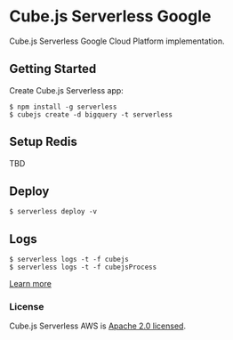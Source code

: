 # Cube.js Serverless Google

Cube.js Serverless Google Cloud Platform implementation.

## Getting Started

Create Cube.js Serverless app:

```
$ npm install -g serverless
$ cubejs create -d bigquery -t serverless
```

## Setup Redis

TBD

## Deploy

```
$ serverless deploy -v
```

## Logs

```
$ serverless logs -t -f cubejs
$ serverless logs -t -f cubejsProcess
```

[Learn more](https://github.com/statsbotco/cube.js#getting-started)

### License

Cube.js Serverless AWS is [Apache 2.0 licensed](./LICENSE).